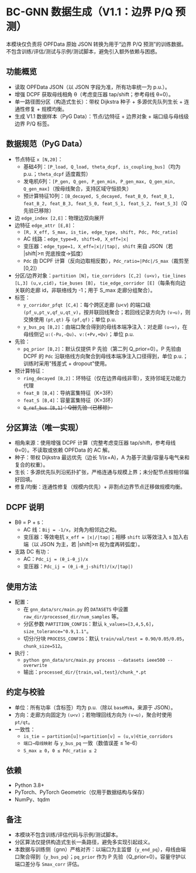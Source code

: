 BC-GNN 数据生成（V1.1：边界 P/Q 预测）
=====================================

本模块仅负责将 OPFData 原始 JSON 转换为用于“边界 P/Q 预测”的训练数据。
不包含训练/评估/测试与示例/测试脚本，避免引入额外依赖与困惑。

功能概览
--------
- 读取 OPFData JSON（以 JSON 字段为准，所有功率统一为 p.u.）。
- 增强 DCPF 获取母线相角 θ（考虑变压器 tap/shift；参考母线 θ=0）。
- 单一路径图分区（构造式生长）：带权 Dijkstra 种子 + 多源优先队列生长 + 连通性修复 + 规模均衡。
- 生成 V1.1 数据样本（PyG Data）：节点/边特征 + 边界对象 + 端口级与母线级边界 P/Q 标签。

数据规范（PyG Data）
-------------------
- 节点特征 `x [N,20]`：
  - 基础4列：`[P_load, Q_load, theta_dcpf, is_coupling_bus]`（均为 p.u.；`theta_dcpf` 适度裁剪）
  - 发电机6列：`[P_gen, Q_gen, P_gen_min, P_gen_max, Q_gen_min, Q_gen_max]`（按母线聚合，支持区域守恒损失）
  - 预计算特征10列：`[B_decayed, S_decayed, feat_B_0, feat_B_1, feat_B_2, feat_B_3, feat_S_0, feat_S_1, feat_S_2, feat_S_3]`（Q先验已移除）
- 边 `edge_index [2,E]`：物理边双向展开
- 边特征 `edge_attr [E,8]`：
  - `[R, X_eff, S_max, is_tie, edge_type, shift, Pdc, Pdc_ratio]`
  - AC 线路：`edge_type=0, shift=0, X_eff=|x|`
  - 变压器：`edge_type=1, X_eff=|x|/|tap|, shift` 来自 JSON（若 |shift|>π 兜底按度→弧度）
  - `Pdc` 由 DCPF 计算（反向边取相反数），`Pdc_ratio=|Pdc|/S_max`（裁剪至 [0,2]）
- 分区/边界对象：`partition [N]`，`tie_corridors [C,2] (u<v)`，`tie_lines [L,3] (u,v,cid)`，`tie_buses [B]`，
  `tie_edge_corridor [E]`（每条有向边关联的走廊 id，非联络线为 -1；用于 S_max 走廊分组聚合）。
- 标签：
  - `y_corridor_pfqt [C,4]`：每个跨区走廊 (u<v) 的端口级 `(pf_u,pt_v,qf_u,qt_v)`，按并联回线聚合；若回线记录方向为 `(v→u)`，则交换使用 `(pt,qt)` 与 `(pf,qf)`；单位 p.u.
  - `y_bus_pq [B,2]`：由端口聚合得到的母线本端净注入：对走廊 `(u→v)`，在母线侧记 `u:(-Pu,-Qu)`、`v:(+Pv,+Qv)`；单位 p.u.
- 先验：
  - `pq_prior [B,2]`：默认仅提供 P 先验（第二列 Q_prior=0）。P 先验由 DCPF 的 `Pdc` 沿联络线方向聚合到母线本端净注入口径得到，单位 p.u.；
    训练时采用"残差式 + dropout"使用。
- 预计算特征：
  - `ring_decayed [B,2]`：环特征（仅在边界母线非零），支持邻域无功能力代理
  - `feat_B [B,4]`：导纳富集特征（K=3环）
  - `feat_S [B,4]`：容量富集特征（K=3环）
  - ~~`Q_ref_bus [B,1]`：Q弱先验（已移除）~~

分区算法（唯一实现）
--------------------
- 相角来源：使用增强 DCPF 计算（完整考虑变压器 tap/shift，参考母线 θ=0）。不读取或依赖 OPFData 的 AC 解。
- 种子：带权 Dijkstra 最远优先（边长 1/(ε+A)，A 为基于流量/容量与电气亲和复合的权重）。
- 生长：多源优先队列沿拓扑扩张，严格连通与规模上界；未分配节点按相邻偏好回填。
- 修复/均衡：连通性修复（规模内优先）+ 非割点边界节点迁移做规模均衡。

DCPF 说明
---------
- Bθ = P + s：
  - AC 线：`Bij = -1/x`，对角为相邻边之和。
  - 变压器：等效电抗 `x_eff = |x|/|tap|`；相移 `shift` 以等效注入 s 加入右端（以 JSON 为主，若 |shift|>π 视为度再转弧度）。
- 支路 DC 有功：
  - AC：`Pdc_ij = (θ_i-θ_j)/x`
  - 变压器：`Pdc_ij = (θ_i-θ_j-shift)/(x/|tap|)`

使用方法
--------
- 配置：
  - 在 `gnn_data/src/main.py` 的 `DATASETS` 中设置 `raw_dir/processed_dir/num_samples` 等。
  - 分区参数 `PARTITION_CONFIG`：默认 `k_values=[3,4,5,6]`，`size_tolerance="0.9,1.1"`。
  - 切分/分块 `PROCESS_CONFIG`：默认 `train/val/test = 0.90/0.05/0.05`，`chunk_size=512`。
- 执行：
  - `python gnn_data/src/main.py process --datasets ieee500 --overwrite`
  - 输出：`processed_dir/{train,val,test}/chunk_*.pt`

约定与校验
----------
- 单位：所有功率（含标签）均为 p.u.（除以 `baseMVA`，来源于 JSON）。
- 方向：走廊方向固定为 `(u<v)`；若物理回线方向为 `(v→u)`，聚合时使用 `pt/qt`。
- 一致性：
  - `is_tie ⇔ partition[u]!=partition[v] ⇔ (u,v)∈tie_corridors`
  - `端口→母线映射` 与 `y_bus_pq` 一致（数值误差 ≤ 1e-6）
  - `S_max ≥ 0`，`0 ≤ Pdc_ratio ≤ 2`

依赖
----
- Python 3.8+
- PyTorch、PyTorch Geometric（仅用于数据结构与保存）
- NumPy、tqdm

备注
----
- 本模块不包含训练/评估代码与示例/测试脚本。
- 分区算法仅提供构造式生长一条路径，避免多实现引起歧义。
- 本数据与训练侧（gnn）严格对齐：以端口为主监督（`y_end_pq`），母线由端口聚合得到（`y_bus_pq`）；`pq_prior` 作为 P 先验（Q_prior=0）。容量守护以端口差分与 `Smax_corr` 评估。
